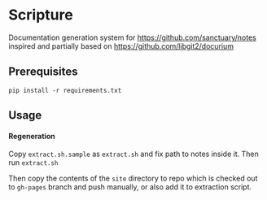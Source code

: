 Scripture
===========
Documentation generation system for https://github.com/sanctuary/notes inspired and partially based on https://github.com/libgit2/docurium

## Prerequisites
```
pip install -r requirements.txt
```

## Usage 

#### Regeneration
Copy `extract.sh.sample` as `extract.sh` and fix path to notes inside it. Then run `extract.sh`

Then copy the contents of the `site` directory to repo which is checked out to `gh-pages` branch and push manually, or also add it to extraction script.
